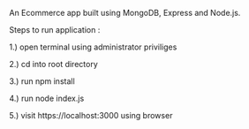 An Ecommerce app built using MongoDB, Express and Node.js.

Steps to run application :

1.) open terminal using administrator priviliges

2.) cd into root directory

3.) run npm install

4.) run node index.js

5.) visit https://localhost:3000 using browser
